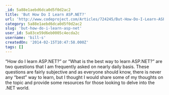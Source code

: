 ```yaml
---
_id: 5a88e1aebd6dca0d5f0d2ac2
title: 'But How Do I Learn ASP.NET?'
url: 'http://www.codeproject.com/Articles/724245/But-How-Do-I-Learn-ASP-NET'
category: 5a88e1aebd6dca0d5f0d2ac2
slug: 'but-how-do-i-learn-asp-net'
user_id: 5a83ce59d6eb0005c4ecda2c
username: 'bill-s'
createdOn: '2014-02-15T10:47:58.000Z'
tags: []
---
```


“How do I learn ASP.NET?” or “What is the best way to learn ASP.NET?” are two questions that I am frequently asked on nearly daily basis. These questions are fairly subjective and as everyone should know, there is never any “best” way to learn, but I thought I would share some of my thoughts on the topic and provide some resources for those looking to delve into the .NET world.
